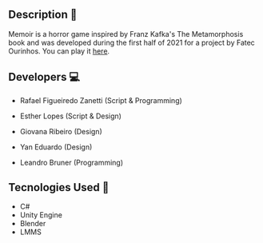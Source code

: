 ## Description 🚀

Memoir is a horror game inspired by Franz Kafka's The Metamorphosis book and was developed during the first half of 2021 for a project by Fatec Ourinhos.
You can play it [here](https://lbruner.itch.io/memoir).

## Developers 💻

* Rafael Figueiredo Zanetti (Script & Programming)

* Esther Lopes  (Script & Design)

* Giovana Ribeiro (Design)

* Yan  Eduardo (Design)

* Leandro Bruner (Programming)

## Tecnologies Used 🧰

* C#
* Unity Engine
* Blender
* LMMS
